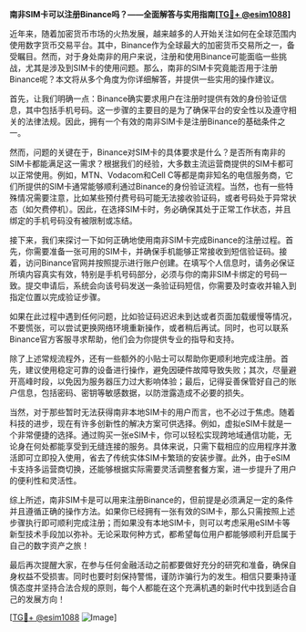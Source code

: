 **南非SIM卡可以注册Binance吗？——全面解答与实用指南[[TG💪+ @esim1088](https://t.me/s/esim1088)]**

近年来，随着加密货币市场的火热发展，越来越多的人开始关注如何在全球范围内使用数字货币交易平台。其中，Binance作为全球最大的加密货币交易所之一，备受瞩目。然而，对于身处南非的用户来说，注册和使用Binance可能面临一些挑战，尤其是涉及到SIM卡的使用问题。那么，南非的SIM卡究竟能否用于注册Binance呢？本文将从多个角度为你详细解答，并提供一些实用的操作建议。

首先，让我们明确一点：Binance确实要求用户在注册时提供有效的身份验证信息，其中包括手机号码。这一步骤的主要目的是为了确保平台的安全性以及遵守相关的法律法规。因此，拥有一个有效的南非SIM卡是注册Binance的基础条件之一。

然而，问题的关键在于，Binance对SIM卡的具体要求是什么？是否所有南非的SIM卡都能满足这一需求？根据我们的经验，大多数主流运营商提供的SIM卡都可以正常使用。例如，MTN、Vodacom和Cell C等都是南非知名的电信服务商，它们所提供的SIM卡通常能够顺利通过Binance的身份验证流程。当然，也有一些特殊情况需要注意，比如某些预付费号码可能无法接收验证码，或者号码处于异常状态（如欠费停机）。因此，在选择SIM卡时，务必确保其处于正常工作状态，并且绑定的手机号码没有被限制或冻结。

接下来，我们来探讨一下如何正确地使用南非SIM卡完成Binance的注册过程。首先，你需要准备一张可用的SIM卡，并确保手机能够正常接收到短信验证码。接着，访问Binance官网并按照提示进行账户创建。在填写个人信息时，请务必保证所填内容真实有效，特别是手机号码部分，必须与你的南非SIM卡绑定的号码一致。提交申请后，系统会向该号码发送一条验证码短信，你需要及时查收并输入到指定位置以完成验证步骤。

如果在此过程中遇到任何问题，比如验证码迟迟未到达或者页面加载缓慢等情况，不要慌张，可以尝试更换网络环境重新操作，或者稍后再试。同时，也可以联系Binance官方客服寻求帮助，他们会为你提供专业的指导和支持。

除了上述常规流程外，还有一些额外的小贴士可以帮助你更顺利地完成注册。首先，建议使用稳定可靠的设备进行操作，避免因硬件故障导致失败；其次，尽量避开高峰时段，以免因为服务器压力过大影响体验；最后，记得妥善保管好自己的账户信息，包括密码、密钥等敏感数据，以防泄露造成不必要的损失。

当然，对于那些暂时无法获得南非本地SIM卡的用户而言，也不必过于焦虑。随着科技的进步，现在有许多创新性的解决方案可供选择。例如，虚拟eSIM卡就是一个非常便捷的选择。通过购买一张eSIM卡，你可以轻松实现跨地域通信功能，无论身在何处都能享受到无缝连接的服务。具体来说，只需下载相应的应用程序并激活即可立即投入使用，省去了传统实体SIM卡繁琐的安装步骤。此外，由于eSIM卡支持多运营商切换，还能够根据实际需要灵活调整套餐方案，进一步提升了用户的便利性和灵活性。

综上所述，南非SIM卡是可以用来注册Binance的，但前提是必须满足一定的条件并且遵循正确的操作方法。如果你已经拥有一张有效的SIM卡，那么只需按照上述步骤执行即可顺利完成注册；而如果没有本地SIM卡，则可以考虑采用eSIM卡等新型技术手段加以弥补。无论采取何种方式，都希望每位用户都能够顺利开启属于自己的数字资产之旅！

最后再次提醒大家，在参与任何金融活动之前都要做好充分的研究和准备，确保自身权益不受损害。同时也要时刻保持警惕，谨防诈骗行为的发生。相信只要秉持谨慎态度并坚持合法合规的原则，每个人都能在这个充满机遇的新时代中找到适合自己的发展方向！

[[TG💪+ @esim1088](https://t.me/s/esim1088) ![Image](https://i.postimg.cc/4NQfJmqS/Snipaste-2025-05-13-00-14-12.png)]